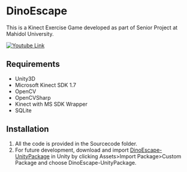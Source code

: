 # DinoEscape
This is a Kinect Exercise Game developed as part of Senior Project at Mahidol University.

[![Youtube Link](https://img.youtube.com/vi/_s1iYuJAoQ8/0.jpg)](https://www.youtube.com/watch?v=_s1iYuJAoQ8)

## Requirements
- Unity3D
- Microsoft Kinect SDK 1.7
- OpenCV
- OpenCVSharp
- Kinect with MS SDK Wrapper
- SQLite

## Installation
1. All the code is provided in the Sourcecode folder.
2. For future development, download and import [DinoEscape-UnityPackage](https://drive.google.com/file/d/1C49MrFQHGshNjUdbIvgkGNPNSGHZziA_/view?usp=sharing) in Unity by clicking Assets>Import Package>Custom Package and choose DinoEscape-UnityPackage.